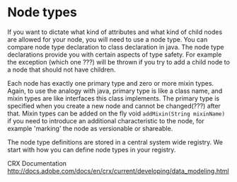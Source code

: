 Node types
=====================================

If you want to dictate what kind of attributes and what kind of child nodes are allowed for your node, you will need to 
use a node type. You can compare node type declaration to class declaration in java. The node type declarations provide 
you with certain aspects of type safety. For example the exception (which one ???) will be thrown if you try to add a 
child node to a node that should not have children.

Each node has exactly one primary type and zero or more mixin types. Again, to use the analogy with java, primary type 
is like a class name, and mixin types are like interfaces this class implements. The primary type is specified when you 
create a new node and cannot be changed(???) after that. Mixin types can be added on the fly void 
```addMixin(String mixinName)``` if you need to introduce an additional characteristic to the node, for example 
'marking' the node as versionable or shareable.

The node type definitions are stored in a central system wide registry. We start with how you can define node types in 
your registry.

CRX Documentation
http://docs.adobe.com/docs/en/crx/current/developing/data_modeling.html
